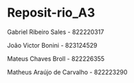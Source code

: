 ﻿# Reposit-rio_A3
Gabriel Ribeiro Sales - 822220317

João Victor Bonini - 823124529

Mateus Chaves Broll - 822226355

Matheus Araújo de Carvalho - 822223290 
